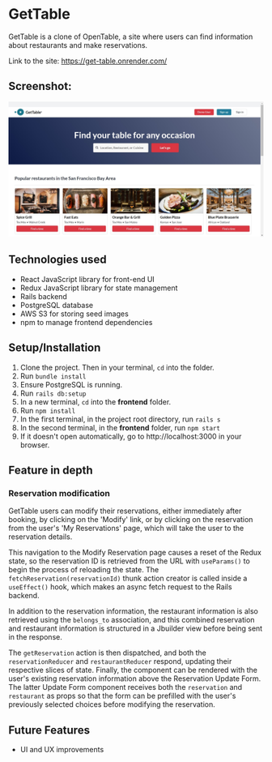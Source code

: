 # GetTable

GetTable is a clone of OpenTable, a site where users can find information about restaurants and make reservations. 

Link to the site: https://get-table.onrender.com/

## Screenshot:
![Home page screen shot](GTs.jpg)

## Technologies used

- React JavaScript library for front-end UI
- Redux JavaScript library for state management
- Rails backend
- PostgreSQL database
- AWS S3 for storing seed images
- npm to manage frontend dependencies

## Setup/Installation
1. Clone the project. Then in your terminal, `cd` into the folder.
2. Run `bundle install`
3. Ensure PostgreSQL is running.
4. Run `rails db:setup`
5. In a new terminal, `cd` into the **frontend** folder.
6. Run `npm install`
7. In the first terminal, in the project root directory, run `rails s`
8. In the second terminal, in the **frontend** folder, run `npm start`
9. If it doesn't open automatically, go to http://localhost:3000 in your browser.

## Feature in depth

### Reservation modification

GetTable users can modify their reservations, either immediately after booking, by clicking on the 'Modify' link, or by clicking on the reservation from the user's 'My Reservations' page, which will take the user to the reservation details. 

This navigation to the Modify Reservation page causes a reset of the Redux state, so the reservation ID is retrieved from the URL with `useParams()` to begin the process of reloading the state. The `fetchReservation(reservationId)` thunk action creator is called inside a `useEffect()` hook, which makes an async fetch request to the Rails backend.

In addition to the reservation information, the restaurant information is also retrieved using the `belongs_to` association, and this combined reservation and restaurant information is structured in a Jbuilder view before being sent in the response.

The `getReservation` action is then dispatched, and both the `reservationReducer` and `restaurantReducer` respond, updating their respective slices of state. Finally, the component can be rendered with the user's existing reservation information above the Reservation Update Form. The latter Update Form component receives both the `reservation` and `restaurant` as props so that the form can be prefilled with the user's previously selected choices before modifying the reservation.

<!-- ### Review Form -->



## Future Features

- UI and UX improvements